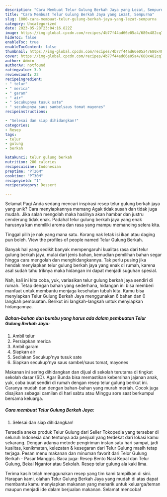 ```yaml
---
description: "Cara Membuat Telur Gulung Berkah Jaya yang Lezat, Sempurna"
title: "Cara Membuat Telur Gulung Berkah Jaya yang Lezat, Sempurna"
slug: 1000-cara-membuat-telur-gulung-berkah-jaya-yang-lezat-sempurna
category: Uncategorized
date: 2023-05-28T23:04:16.822Z
image: https://img-global.cpcdn.com/recipes/4b77f44ad66e05a4/680x482cq70/telur-gulung-berkah-jaya-foto-resep-utama.jpg
hideToc: false
enableToc: true
enableTocContent: false
thumbnail: https://img-global.cpcdn.com/recipes/4b77f44ad66e05a4/680x482cq70/telur-gulung-berkah-jaya-foto-resep-utama.jpg
cover: https://img-global.cpcdn.com/recipes/4b77f44ad66e05a4/680x482cq70/telur-gulung-berkah-jaya-foto-resep-utama.jpg
author: Admin
authorAv: notfound
ratingvalue: 3.9
reviewcount: 22
recipeingredient:
- " telur"
- " merica"
- " garam"
- " air"
- " Secukupnya tusuk sate"
- " secukupnya saus sambelsaus tomat mayones"
recipeinstructions:

- "Selesai dan siap dihidangkan!"
categories:
- Resep
tags:
- telur
- gulung
- berkah

katakunci: telur gulung berkah 
nutrition: 280 calories
recipecuisine: Indonesian
preptime: "PT26M"
cooktime: "PT30M"
recipeyield: "1"
recipecategory: Dessert

---
```



Selamat Pagi Anda sedang mencari inspirasi resep telur gulung berkah jaya yang unik? Cara menyiapkannya memang Agak tidak susah dan tidak juga mudah. Jika salah mengolah maka hasilnya akan hambar dan justru cenderung tidak enak. Padahal telur gulung berkah jaya yang enak harusnya kan memiliki aroma dan rasa yang mampu memancing selera kita.


Tinggal pilih je nak yang mana satu. Korang nak letak isi ikan atau daging pun boleh. View the profiles of people named Telur Gulung Berkah.

Banyak hal yang sedikit banyak mempengaruhi kualitas rasa dari telur gulung berkah jaya, mulai dari jenis bahan, kemudian pemilihan bahan segar hingga cara mengolah dan menghidangkannya. Tak perlu pusing jika hendak menyiapkan telur gulung berkah jaya yang enak di rumah, karena asal sudah tahu triknya maka hidangan ini dapat menjadi suguhan spesial.


Nah, kali ini kita coba, yuk, variasikan telur gulung berkah jaya sendiri di rumah. Tetap dengan bahan yang sederhana, hidangan ini bisa memberi manfaat untuk membantu menjaga kesehatan tubuh kita. Kamu bisa menyiapkan Telur Gulung Berkah Jaya menggunakan 6 bahan dan 0 langkah pembuatan. Berikut ini langkah-langkah untuk menyiapkan hidangannya.

<!--inarticleads1-->

##### Bahan-bahan dan bumbu yang harus ada dalam pembuatan Telur Gulung Berkah Jaya:

1. Ambil  telur
1. Persiapkan  merica
1. Ambil  garam
1. Siapkan  air
1. Sediakan  Secukup&#39;nya tusuk sate
1. Siapkan  secukup&#39;nya saus sambel/saus tomat, mayones


Makanan ini sering dihidangkan dan dijual di sekolah terutama di tingkat sekolah dasar (SD). Agar Bunda bisa memastikan kebersihan jajanan anak, yuk, coba buat sendiri di rumah dengan resep telur gulung berikut ini. Caranya mudah dan dengan bahan-bahan yang murah meriah. Cocok juga disajikan sebagai camilan di hari sabtu atau Minggu sore saat berkumpul bersama keluarga. 

<!--inarticleads2-->

##### Cara membuat Telur Gulung Berkah Jaya:


1. Selesai dan siap dihidangkan!

Tersedia aneka produk Telur Gulung dari Seller Tokopedia yang tersebar di seluruh Indonesia dan tentunya ada penjual yang terdekat dari lokasi kamu sekarang. Dengan adanya metode pengiriman instan satu hari sampai, jadi kualitas, kenikmatan, kelezatan &amp; kesegaran dari Telur Gulung masih tetap terjaga. Pesan menu makanan dan minuman favorit dari Telor Gulung Berkah - Pasar Manggis. Baca juga: Resep Bento Nasi Kepal dan Telur Gulung, Bekal Ngantor atau Sekolah. Resep telur gulung ala kaki lima. 

Terima kasih telah menggunakan resep yang tim kami tampilkan di sini. Harapan kami, olahan Telur Gulung Berkah Jaya yang mudah di atas dapat membantu kamu menyiapkan makanan yang menarik untuk keluarga/teman maupun menjadi ide dalam berjualan makanan. Selamat mencoba!
